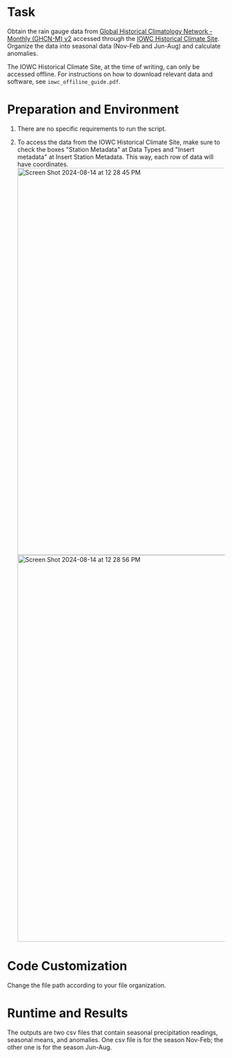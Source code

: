 # Task

Obtain the rain gauge data from [Global Historical Climatology Network - Monthly (GHCN-M) v2](https://www.ncei.noaa.gov/access/metadata/landing-page/bin/iso?id=gov.noaa.ncdc:C00835) accessed through the [IOWC Historical Climate Site](https://github.com/coconutcastle/historical-climate-data). Organize the data into seasonal data (Nov-Feb and Jun-Aug) and calculate anomalies.

The IOWC Historical Climate Site, at the time of writing, can only be accessed offline. For instructions on how to download relevant data and software, see `iowc_offiline_guide.pdf`.

# Preparation and Environment

1. There are no specific requirements to run the script.

2. To access the data from the IOWC Historical Climate Site, make sure to check the boxes "Station Metadata" at Data Types and "Insert metadata" at Insert Station Metadata. This way, each row of data will have coordinates.
   <img width="894" alt="Screen Shot 2024-08-14 at 12 28 45 PM" src="https://github.com/user-attachments/assets/f048d0ab-f92f-4216-bdd1-cd0c89a598ae">
   <img width="893" alt="Screen Shot 2024-08-14 at 12 28 56 PM" src="https://github.com/user-attachments/assets/07996584-1db1-4916-83a8-3c565cb0603f">

# Code Customization

Change the file path according to your file organization.

# Runtime and Results

The outputs are two csv files that contain seasonal precipitation readings, seasonal means, and anomalies. One csv file is for the season Nov-Feb; the other one is for the season Jun-Aug.


